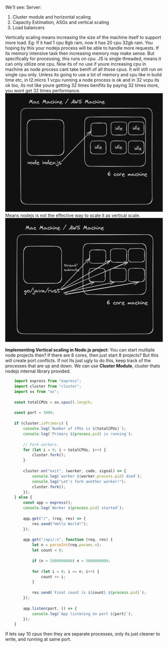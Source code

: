 We'll see:
Server:
1. Cluster module and horizontal scaling
2. Capacity Estimation, ASGs and vertical scaling
3. Load balancers



Vertically scaling means increasing the size of the machine itself to support more load. Eg: If it had 1 cpu 8gb ram, now it has 20 cpu 32gb ram. You hoping by this your nodejs process will be able to handle more requests. If its memory intensive task then increasing memory may make sense. But specifically for processing, this runs on cpu. JS is single threaded, means it can only utilize one cpu. Now its of no use if youre increasing cpu in machine as node process cant take benifi of all those cpus. It will still run on single cpu only.
Unless its going to use a lot of memory and cpu like in build time etc, in t2.micro 1 vcpu running a node process is ok and in 32 vcpu its ok too, its not like youre getting 32 times benifits by paying 32 times more, you wont get 32 times performance. 
![alt text](Screenshot_2024-04-27_at_8.35.23_AM.webp)
Means nodejs is not the effective way to scale it as vertical scale. 
![alt text](Screenshot_2024-04-27_at_8.36.13_AM.webp)

**Implementing Vertical scaling in Node.js project**: You can start multiple node projects then? If there are 8 cores, then just start 8 projects?
But this will create port conflicts. If not Its just ugly to do this, keep track of the processes that are up and down.
We can use **Cluster Module**, cluster thats nodejs internal library provided. 

```js
    import express from "express";
    import cluster from "cluster";
    import os from "os";

    const totalCPUs = os.cpus().length;

    const port = 3000;

    if (cluster.isPrimary) {
        console.log(`Number of CPUs is ${totalCPUs}`);
        console.log(`Primary ${process.pid} is running`);

        // Fork workers.
        for (let i = 0; i < totalCPUs; i++) {
            cluster.fork();
        }

        cluster.on("exit", (worker, code, signal) => {
            console.log(`worker ${worker.process.pid} died`);
            console.log("Let's fork another worker!");
            cluster.fork();
        });
    } else {
        const app = express();
        console.log(`Worker ${process.pid} started`);

        app.get("/", (req, res) => {
            res.send("Hello World!");
        });

        app.get("/api/:n", function (req, res) {
            let n = parseInt(req.params.n);
            let count = 0;

            if (n > 5000000000) n = 5000000000;

            for (let i = 0; i <= n; i++) {
                count += i;
            }

            res.send(`Final count is ${count} ${process.pid}`);
        });

        app.listen(port, () => {
            console.log(`App listening on port ${port}`);
        });
    }
```
If lets say 10 cpus then they are separate processes, only its just cleaner to write, and running at same port. 